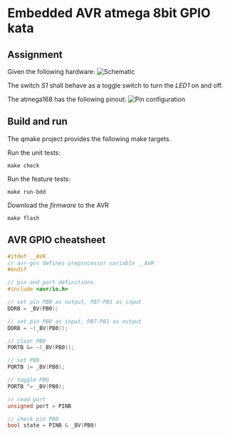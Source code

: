 # Embedded AVR atmega 8bit GPIO kata

## Assignment

Given the following hardware:
![Schematic](https://github.com/raphaelmeyer/avr-kata/schematic.png)

The switch _S1_ shall behave as a toggle switch to turn the _LED1_ on and off.

The atmega168 has the following pinout:
![Pin configuration](https://github.com/raphaelmeyer/avr-kata/atmega168.png)

## Build and run

The qmake project provides the following make targets.

Run the unit tests:
```
make check
```

Run the feature tests:
```
make run-bdd
```

Download the _firmware_ to the AVR
```
make flash
```

## AVR GPIO cheatsheet

```cpp
#ifdef __AVR
// avr-gcc defines preprocessor variable __AVR
#endif

// pin and port definitions
#include <avr/io.h>

// set pin PB0 as output, PB7-PB1 as input
DDRB = _BV(PB0);

// set pin PB0 as input, PB7-PB1 as output
DDRB = ~(_BV(PB0));

// clear PB0
PORTB &= ~(_BV(PB0));

// set PB0
PORTB |= _BV(PB0);

// toggle PB0
PORTB ^= _BV(PB0);

// read port
unsigned port = PINB

// check pin PB0
bool state = PINB & _BV(PB0)
```

